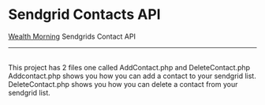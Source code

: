 <h1>Sendgrid Contacts API</h1>
<a href="https://www.wealthmorning.com">Wealth Morning</a> Sendgrids Contact API
<hr>
<br />
This project has 2 files one called AddContact.php and DeleteContact.php
Addcontact.php shows you how you can add a contact to your sendgrid list.
DeleteContact.php shows you how you can delete a contact from your sendgrid list.
